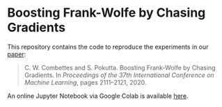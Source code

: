 # Boosting Frank-Wolfe by Chasing Gradients

This repository contains the code to reproduce the experiments in our [paper](http://proceedings.mlr.press/v119/combettes20a/combettes20a-supp.pdf):
> C. W. Combettes and S. Pokutta. Boosting Frank-Wolfe by Chasing Gradients. In *Proceedings of the 37th International Conference on Machine Learning*, pages 2111&ndash;2121, 2020.

An online Jupyter Notebook via Google Colab is available [here](https://colab.research.google.com/drive/1TSOVjDFF1X2ADBo_adHLsUVrblSutRKw).

